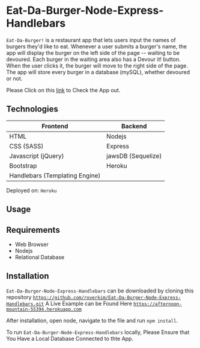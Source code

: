 # Eat-Da-Burger-Node-Express-Handlebars
`Eat-Da-Burger!` is a restaurant app that lets users input the names of burgers they'd like to eat. Whenever a user submits a burger's name, the app will display the burger on the left side of the page -- waiting to be devoured. Each burger in the waiting area also has a Devour it! button. When the user clicks it, the burger will move to the right side of the page. The app will store every burger in a database (mySQL), whether devoured or not.

Please Click on this [link]() to Check the App out.


## Technologies

| Frontend  | Backend |
| ------------- | ------------- |
| HTML | Nodejs |
| CSS (SASS) | Express |
| Javascript (jQuery) | jawsDB (Sequelize)|
| Bootstrap | Heroku|
|Handlebars (Templating Engine)|


Deployed on: `Heroku`

## Usage



## Requirements
- Web Browser
- Nodejs
- Relational Database

## Installation

`Eat-Da-Burger-Node-Express-Handlebars` can be downloaded by cloning this repository [`https://github.com/roverkim/Eat-Da-Burger-Node-Express-Handlebars.git`](https://github.com/roverkim/Eat-Da-Burger-Node-Express-Handlebars.git)
A Live Example can be Found Here
[`https://afternoon-mountain-55394.herokuapp.com`](https://afternoon-mountain-55394.herokuapp.com)

After installation, open node, navigate to the file and run `npm install`.

To run `Eat-Da-Burger-Node-Express-Handlebars` locally, Please Ensure that You Have a Local Database Connected to thte App.

